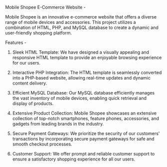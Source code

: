 Mobile Shopee E-Commerce Website -

Mobile Shopee is an innovative e-commerce website that offers a diverse range of mobile devices and accessories. This project utilizes a combination of HTML, PHP, and MySQL database to create a dynamic and user-friendly shopping platform.


Features -

1. Sleek HTML Template: We have designed a visually appealing and responsive HTML template to provide an enjoyable browsing experience for our users.

2. Interactive PHP Integration: The HTML template is seamlessly converted into a PHP-based website, allowing real-time updates and dynamic content delivery.

3. Efficient MySQL Database: Our MySQL database efficiently manages the vast inventory of mobile devices, enabling quick retrieval and display of products.

4. Extensive Product Collection: Mobile Shopee showcases an extensive collection of top-notch smartphones, feature phones, accessories, and gadgets from leading brands in the industry.

5. Secure Payment Gateways: We prioritize the security of our customers' transactions by incorporating secure payment gateways for safe and smooth checkout processes.

6. Customer Support: We offer prompt and reliable customer support to ensure a satisfactory shopping experience for all our users.